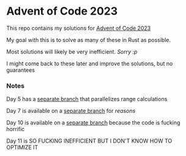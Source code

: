 # Advent of Code 2023

This repo contains my solutions for [Advent of Code 2023](https://adventofcode.com/2023)

My goal with this is to solve as many of these in Rust as possible.

Most solutions will likely be very inefficient. *Sorry :p*

I might come back to these later and improve the solutions, but no guarantees

### Notes

Day 5 has a [separate branch](https://github.com/uzervlad/aoc2023/tree/day5-rayon) that parallelizes range calculations

Day 7 is available on a [separate branch](https://github.com/uzervlad/aoc2023/tree/day7) for *reasons*

Day 10 is available on a [separate branch](https://github.com/uzervlad/aoc2023/tree/day10) because the code is fucking horrific

Day 11 is SO FUCKING INEFFICIENT BUT I DON'T KNOW HOW TO OPTIMIZE IT